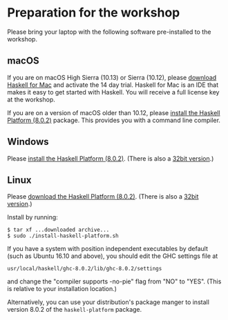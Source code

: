# Preparation for the workshop

Please bring your laptop with the following software pre-installed to the workshop.

## macOS

If you are on macOS High Sierra (10.13) or Sierra (10.12), please [download Haskell for Mac](http://download.haskellformac.com/) and activate the 14 day trial. Haskell for Mac is an IDE that makes it easy to get started with Haskell. You will receive a full license key at the workshop.

If you are on a version of macOS older than 10.12, please [install the Haskell Platform (8.0.2)](https://www.haskell.org/platform/download/8.0.2/Haskell%20Platform%208.0.2%20Full%2064bit-signed.pkg) package. This provides you with a command line compiler.

## Windows

Please [install the Haskell Platform (8.0.2)](https://www.haskell.org/platform/download/8.0.2/HaskellPlatform-8.0.2-a-full-x86_64-setup.exe). (There is also a [32bit version](https://www.haskell.org/platform/download/8.0.2/HaskellPlatform-8.0.2-a-full-i386-setup.exe).)

## Linux

Please [download the Haskell Platform (8.0.2)](https://www.haskell.org/platform/download/8.0.2/haskell-platform-8.0.2-unknown-posix--full-x86_64.tar.gz). (There is also a [32bit version](https://www.haskell.org/platform/download/8.0.2/haskell-platform-8.0.2-unknown-posix--full-i386.tar.gz).)

Install by running:

```
$ tar xf ...downloaded archive...
$ sudo ./install-haskell-platform.sh
```

If you have a system with position independent executables by default (such as Ubuntu 16.10 and above), you should edit the GHC settings file at

```
usr/local/haskell/ghc-8.0.2/lib/ghc-8.0.2/settings
```

and change the "compiler supports -no-pie" flag from "NO" to "YES". (This is relative to your installation location.)

Alternatively, you can use your distribution's package manger to install version 8.0.2 of the `haskell-platform` package.
